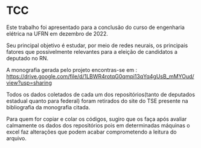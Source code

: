 # TCC

Este trabalho foi apresentado para a conclusão do curso de engenharia elétrica na UFRN em dezembro de 2022.

Seu principal objetivo é estudar, por meio de redes neurais, os principais fatores que possivelmente relevantes para a eleição de candidatos a deputado no RN.

A monografia gerada pelo projeto encontras-se em : https://drive.google.com/file/d/1LBWR4rotqG0qmpi13qYq4gUsB_mMYOud/view?usp=sharing

Todos os dados coletados de cada um dos repositórios(tanto de deputados estadual quanto para federal) foram retirados do site do TSE presente na bibliografia da monografia citada.

Para quem for copiar e colar os códigos, sugiro que os faça após avaliar calmamente os dados dos repositórios pois em determinadas máquinas o excel faz alterações que podem acabar comprometendo a leitura do arquivo.
